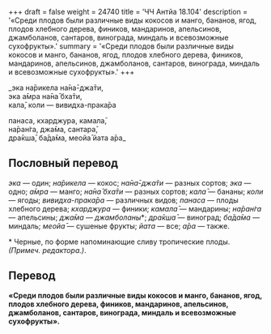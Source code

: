 +++
draft = false
weight = 24740
title = 'ЧЧ Антйа 18.104'
description = '«Среди плодов были различные виды кокосов и манго, бананов, ягод, плодов хлебного дерева, фиников, мандаринов, апельсинов, джамболанов, сантаров, винограда, миндаль и всевозможные сухофрукты».'
summary = '«Среди плодов были различные виды кокосов и манго, бананов, ягод, плодов хлебного дерева, фиников, мандаринов, апельсинов, джамболанов, сантаров, винограда, миндаль и всевозможные сухофрукты».'
+++

_эка на̄рикела на̄на̄-джа̄ти,  
эка а̄мра на̄на̄ бха̄ти,  
кала̄, коли — вивидха-прака̄ра  
  
панаса, кхарджура, камала̄,  
на̄ран̇га, джа̄ма, сантара̄,  
дра̄кша̄, ба̄да̄ма, меойа̄ йата а̄ра_

## Пословный перевод

_эка_ — один; _на̄рикела_ — кокос; _на̄на̄_\-_джа̄ти_ — разных сортов; _эка_ — одно; _а̄мра_ — манго; _на̄на̄_ _бха̄ти_ — разных сортов; _кала̄_ — бананы; _коли_ — ягоды; _вивидха_\-_прака̄ра_ — различных видов; _панаса_ — плоды хлебного дерева; _кхарджура_ — финики; _камала̄_ — мандарины; _на̄ран̇га_ — апельсины; _джа̄ма_ — _джамболаны_\*; _дра̄кша̄_ — виноград; _ба̄да̄ма_ — миндаль; _меойа̄_ — сушеные фрукты; _йата_ — все; _а̄ра_ — также.  
  
\* Черные, по форме напоминающие сливу тропические плоды. _(Примеч. редактора.)_.

## Перевод

**«Среди плодов были различные виды кокосов и манго, бананов, ягод, плодов хлебного дерева, фиников, мандаринов, апельсинов, джамболанов, сантаров, винограда, миндаль и всевозможные сухофрукты».**
